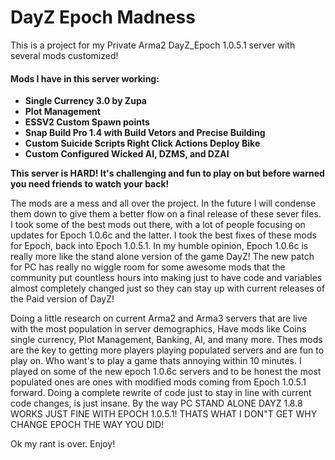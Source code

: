 # DayZ Epoch Madness
This is a project for my Private Arma2 DayZ_Epoch 1.0.5.1 server with several mods customized!
<h4><b>Mods I have in this server working:</b></h4>
<ul>
<li><b>Single Currency 3.0 by Zupa</b></li>
<li><b>Plot Management</b></li>
<li><b>ESSV2 Custom Spawn points</b></li>
<li><b>Snap Build Pro 1.4 with Build Vetors and Precise Building</b></li>
<li><b>Custom Suicide Scripts Right Click Actions Deploy Bike</b></li>
<li><b>Custom Configured Wicked AI, DZMS, and DZAI</b></li>
</ul>
<b>This server is HARD! It's challenging and fun to play on but before warned you need friends to watch your back!</b>
<p>
The mods are a mess and all over the project. 
In the future I will condense them down to give them a better flow 
on a final release of these sever files.
I took some of the best mods out there, with a lot of people focusing on updates
for Epoch 1.0.6c and the latter. I took the best fixes of these mods for Epoch, back into Epoch 1.0.5.1.
In my humble opinion, Epoch 1.0.6c is really more like the stand alone version of the game DayZ!
The new patch for PC has really no wiggle room for some awesome mods that the community put countless hours into making just to have code and variables almost completely changed just so they can stay up with current releases of the Paid version of DayZ!</p>

<p>Doing a little research on current Arma2 and Arma3 servers that are live with the most population in server demographics, Have mods like Coins single currency, Plot Management, Banking, AI, and many more. Thes mods are the key to getting more players playing populated servers and are fun to play on. Who want's to play a game thats annoying within 10 minutes. 
I played on some of the new epoch 1.0.6c servers and to be honest the most populated ones are ones with modified mods coming from Epoch 1.0.5.1 forward. Doing a complete rewrite of code just to stay in line with current code changes, is just insane. By the way PC STAND ALONE DAYZ 1.8.8 WORKS JUST FINE WITH EPOCH 1.0.5.1! THATS WHAT I DON"T GET WHY CHANGE EPOCH THE WAY YOU DID!</p>

Ok my rant is over. Enjoy!
